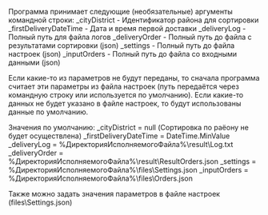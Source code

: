 Программа принимает следующие (необязательные) аргументы командной строки:
_cityDistrict - Идентификатор района для сортировки
_firstDeliveryDateTime - Дата и время первой доставки
_deliveryLog - Полный путь для файла логов
_deliveryOrder - Полный путь до файла с результатами сортировки (json)
_settings - Полный путь до файла настроек (json)
_inputOrders - Полный путь до файла со входными данными (json)

Если какие-то из параметров не будут переданы, то сначала программа считает эти параметры из файла настроек 
(путь передаётся через командную строку или используется по умолчанию).
Если какие-то данных не будет указано в файле настроек, то будут использованы данные по умолчанию.

Значения по умолчанию:
_cityDistrict = null (Сортировка по раёону не будет осуществлена)
_firstDeliveryDateTime = DateTime.MinValue
_deliveryLog = %ДиректорияИсполняемогоФайла%\result\Log.txt
_deliveryOrder = %ДиректорияИсполняемогоФайла%\result\ResultOrders.json
_settings = %ДиректорияИсполняемогоФайла%\files\Settings.json
_inputOrders = %ДиректорияИсполняемогоФайла%\files\Orders.json


Также можно задать значения параметров в файле настроек (files\Settings.json)